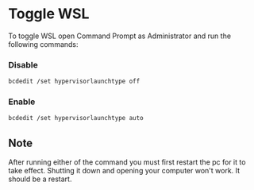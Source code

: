 # Toggle WSL
To toggle WSL open Command Prompt as Administrator and run the following commands:
### Disable
```bash
bcdedit /set hypervisorlaunchtype off
```
### Enable
```bash
bcdedit /set hypervisorlaunchtype auto
```

## Note
After running either of the command you must first restart the pc for it to take effect. Shutting it down and opening your computer won't work. It should be a restart.
